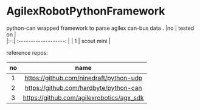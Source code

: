 # AgilexRobotPythonFramework
python-can wrapped framework to parse agilex can-bus data .
 |no |  tested on |  
 |:-:| :-------------------: | 
 | 1 | scout mini |
 
   


reference repos:

 |no |  name |  
 |:-:| :-------------------: | 
 | 1 | https://github.com/ninedraft/python-udp |
 | 2 | https://github.com/hardbyte/python-can | 
 | 3 | https://github.com/agilexrobotics/agx_sdk | 
   
